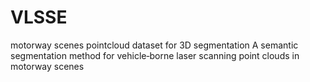 # VLSSE
motorway scenes pointcloud dataset for 3D segmentation
A semantic segmentation method for vehicle‐borne laser scanning point clouds in motorway scenes
